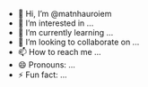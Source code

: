 - 👋 Hi, I’m @matnhauroiem
- 👀 I’m interested in ...
- 🌱 I’m currently learning ...
- 💞️ I’m looking to collaborate on ...
- 📫 How to reach me ...
- 😄 Pronouns: ...
- ⚡ Fun fact: ...

<!---
matnhauroiem/matnhauroiem is a ✨ special ✨ repository because its `README.md` (this file) appears on your GitHub profile.
You can click the Preview link to take a look at your changes.
--->
